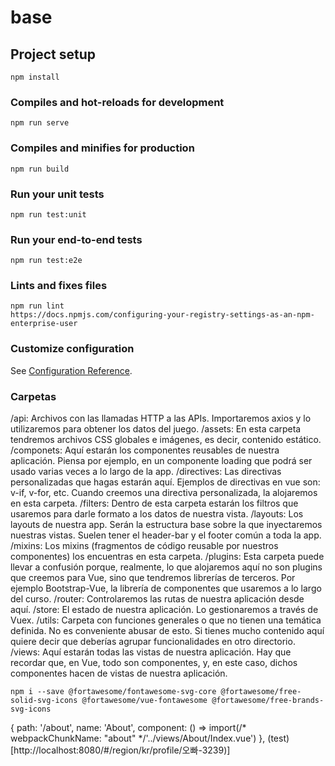 # base

## Project setup
```
npm install
```

### Compiles and hot-reloads for development
```
npm run serve
```

### Compiles and minifies for production
```
npm run build
```

### Run your unit tests
```
npm run test:unit
```

### Run your end-to-end tests
```
npm run test:e2e
```

### Lints and fixes files
```
npm run lint
https://docs.npmjs.com/configuring-your-registry-settings-as-an-npm-enterprise-user
```

### Customize configuration
See [Configuration Reference](https://cli.vuejs.org/config/).

### Carpetas
/api: Archivos con las llamadas HTTP a las APIs. Importaremos axios y lo utilizaremos para obtener los datos del juego.
/assets: En esta carpeta tendremos archivos CSS globales e imágenes, es decir, contenido estático.
/componets: Aquí estarán los componentes reusables de nuestra aplicación. Piensa por ejemplo, en un componente loading que podrá ser usado varias veces a lo largo de la app.
/directives: Las directivas personalizadas que hagas estarán aquí. Ejemplos de directivas en vue son: v-if, v-for, etc. Cuando creemos una directiva personalizada, la alojaremos en esta carpeta.
/filters: Dentro de esta carpeta estarán los filtros que usaremos para darle formato a los datos de nuestra vista.
/layouts: Los layouts de nuestra app. Serán la estructura base sobre la que inyectaremos nuestras vistas. Suelen tener el header-bar y el footer común a toda la app.
/mixins: Los mixins (fragmentos de código reusable por nuestros componentes) los encuentras en esta carpeta.
/plugins: Esta carpeta puede llevar a confusión porque, realmente, lo que alojaremos aquí no son plugins que creemos para Vue, sino que tendremos librerías de terceros.
Por ejemplo Bootstrap-Vue, la librería de componentes que usaremos a lo largo del curso.
/router: Controlaremos las rutas de nuestra aplicación desde aquí.
/store: El estado de nuestra aplicación. Lo gestionaremos a través de Vuex.
/utils: Carpeta con funciones generales o que no tienen una temática definida. No es conveniente abusar de esto. Si tienes mucho contenido aquí quiere decir que deberías agrupar funcionalidades en otro directorio.
/views: Aquí estarán todas las vistas de nuestra aplicación. Hay que recordar que, en Vue, todo son componentes, y, en este caso, dichos componentes hacen de vistas de nuestra aplicación.

```
npm i --save @fortawesome/fontawesome-svg-core @fortawesome/free-solid-svg-icons @fortawesome/vue-fontawesome @fortawesome/free-brands-svg-icons
```

{
  path: '/about',
  name: 'About',
  component: () =>
    import(/* webpackChunkName: "about" */'../views/About/Index.vue')
},
(test)[http://localhost:8080/#/region/kr/profile/오빠-3239)]